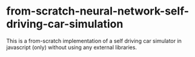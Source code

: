 # from-scratch-neural-network-self-driving-car-simulation
This is a from-scratch implementation of a self driving car simulator in javascript (only) without using any external libraries. 

